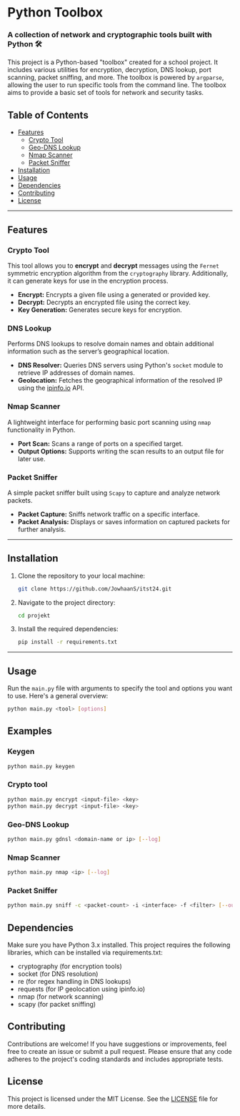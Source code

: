 # Python Toolbox

### A collection of network and cryptographic tools built with Python 🛠️

This project is a Python-based "toolbox" created for a school project. It includes various utilities for encryption, decryption, DNS lookup, port scanning, packet sniffing, and more. The toolbox is powered by `argparse`, allowing the user to run specific tools from the command line. The toolbox aims to provide a basic set of tools for network and security tasks.

## Table of Contents
- [Features](#features)
  - [Crypto Tool](#crypto-tool)
  - [Geo-DNS Lookup](#dns-lookup)
  - [Nmap Scanner](#nmap-scanner)
  - [Packet Sniffer](#packet-sniffer)
- [Installation](#installation)
- [Usage](#usage)
- [Dependencies](#dependencies)
- [Contributing](#contributing)
- [License](#license)

---

## Features

### Crypto Tool
This tool allows you to **encrypt** and **decrypt** messages using the `Fernet` symmetric encryption algorithm from the `cryptography` library. Additionally, it can generate keys for use in the encryption process.

- **Encrypt:** Encrypts a given file using a generated or provided key.
- **Decrypt:** Decrypts an encrypted file using the correct key.
- **Key Generation:** Generates secure keys for encryption.

### DNS Lookup
Performs DNS lookups to resolve domain names and obtain additional information such as the server’s geographical location.

- **DNS Resolver:** Queries DNS servers using Python's `socket` module to retrieve IP addresses of domain names.
- **Geolocation:** Fetches the geographical information of the resolved IP using the [ipinfo.io](https://ipinfo.io) API.

### Nmap Scanner
A lightweight interface for performing basic port scanning using `nmap` functionality in Python.

- **Port Scan:** Scans a range of ports on a specified target.
- **Output Options:** Supports writing the scan results to an output file for later use.

### Packet Sniffer
A simple packet sniffer built using `Scapy` to capture and analyze network packets.

- **Packet Capture:** Sniffs network traffic on a specific interface.
- **Packet Analysis:** Displays or saves information on captured packets for further analysis.

---

## Installation

1. Clone the repository to your local machine:
    ```bash
    git clone https://github.com/JowhaanS/itst24.git
    ```

2. Navigate to the project directory:
    ```bash
    cd projekt
    ```

3. Install the required dependencies:
    ```bash
    pip install -r requirements.txt
    ```

---

## Usage

Run the `main.py` file with arguments to specify the tool and options you want to use. Here's a general overview:

```bash
python main.py <tool> [options]
```
## Examples
### Keygen
```bash
python main.py keygen
```
### Crypto tool
```bash
python main.py encrypt <input-file> <key>
python main.py decrypt <input-file> <key>
```
### Geo-DNS Lookup
```bash
python main.py gdnsl <domain-name or ip> [--log]
```
### Nmap Scanner
```bash
python main.py nmap <ip> [--log]
```
### Packet Sniffer
```bash
python main.py sniff -c <packet-count> -i <interface> -f <filter> [--output] [--verbose]
```

## Dependencies

Make sure you have Python 3.x installed. This project requires the following libraries, which can be installed via requirements.txt:

- cryptography (for encryption tools)
- socket (for DNS resolution)
- re (for regex handling in DNS lookups)
- requests (for IP geolocation using ipinfo.io)
- nmap (for network scanning)
- scapy (for packet sniffing)

## Contributing

Contributions are welcome! If you have suggestions or improvements, feel free to create an issue or submit a pull request. Please ensure that any code adheres to the project's coding standards and includes appropriate tests.

## License

This project is licensed under the MIT License. See the [LICENSE](LICENSE) file for more details.